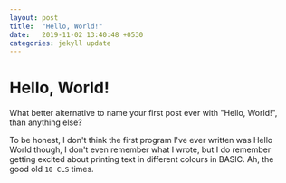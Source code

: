 ```yaml
---
layout: post
title:  "Hello, World!"
date:   2019-11-02 13:40:48 +0530
categories: jekyll update
---
```

# Hello, World!
What better alternative to name your first post ever with "Hello, World!", than anything else?

To be honest, I don't think the first program I've ever written was Hello World though, I don't even remember what I wrote, but I do remember getting excited about printing text in different colours in BASIC. Ah, the good old `10 CLS` times.  

[jekyll-docs]: https://jekyllrb.com/docs/home
[jekyll-gh]:   https://github.com/jekyll/jekyll
[jekyll-talk]: https://talk.jekyllrb.com/

